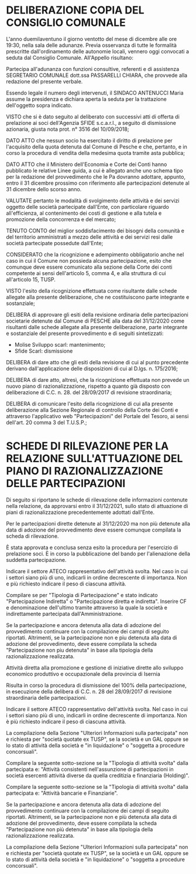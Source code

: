 # DELIBERAZIONE COPIA DEL CONSIGLIO COMUNALE
L'anno duemilaventuno il giorno ventotto del mese di dicembre alle ore 19:30, nella sala delle adunanze. Previa osservanza di tutte le formalità prescritte dall'ordinamento delle autonomie locali, vennero oggi convocati a seduta dal Consiglio Comunale. All'Appello risultano:

Partecipa all'adunanza con funzioni consultive, referenti e di assistenza SEGRETARIO COMUNALE dott.ssa PASSARELLI CHIARA, che provvede alla redazione del presente verbale.

Essendo legale il numero degli intervenuti, il SINDACO ANTENUCCI Maria assume la presidenza e dichiara aperta la seduta per la trattazione dell'oggetto sopra indicato.

VISTO che si è dato seguito al deliberato con successivi atti di offerta di prelazione ai soci dell'Agenzia SFIDE s.c.a.r.l., a seguito di dismissione azionaria, giusta nota prot. n° 3516 del 10/09/2018;

DATO ATTO che nessun socio ha esercitato il diritto di prelazione per l'acquisito della quota detenuta dal Comune di Pesche e che, pertanto, e in corso la procedura di vendita della medesima quota tramite asta pubblica;

DATO ATTO che il Ministero dell'Economia e Corte dei Conti hanno pubblicato le relative Linee guida, a cui è allegato anche uno schema tipo per la redazione del provvedimento che le Pa dovranno adottare, appunto, entro il 31 dicembre prossimo con riferimento alle partecipazioni detenute al 31 dicembre dello scorso anno.

VALUTATE pertanto le modalità di svolgimento delle attività e dei servizi oggetto delle società partecipate dall'Ente, con particolare riguardo all'efficienza, al contenimento dei costi di gestione e alla tutela e promozione della concorrenza e del mercato;

TENUTO CONTO del miglior soddisfacimento dei bisogni della comunità e del territorio amministrati a mezzo delle attività e dei servizi resi dalle società partecipate possedute dall'Ente;

CONSIDERATO che la ricognizione e adempimento obbligatorio anche nel caso in cui il Comune non possieda alcuna partecipazione, esito che comunque deve essere comunicato alla sezione della Corte dei conti competente ai sensi dell'articolo 5, comma 4, e alla struttura di cui all'articolo 15, TUSP.

VISTO l'esito della ricognizione effettuata come risultante dalle schede allegate alla presente deliberazione, che ne costituiscono parte integrante e sostanziale;

DELIBERA di approvare gli esiti della revisione ordinaria delle partecipazioni societarie detenute dal Comune di PESCHE alla data del 31/12/2020 come risultanti dalle schede allegate alla presente deliberazione, parte integrante e sostanziale del presente provvedimento e di seguiti sintetizzati:
- Molise Sviluppo scarl: mantenimento;
- Sfide Scarl: dismissione

DELIBERA di dare atto che gli esiti della revisione di cui al punto precedente derivano dall'applicazione delle disposizioni di cui al D.lgs. n. 175/2016;

DELIBERA di dare atto, altresì, che la ricognizione effettuata non prevede un nuovo piano di razionalizzazione, rispetto a quanto già disposto con deliberazione di C.C. n. 28. del 28/09/2017 di revisione straordinaria;

DELIBERA di comunicare l'esito della ricognizione di cui alla presente deliberazione alla Sezione Regionale di controllo della Corte dei Conti e attraverso l'applicativo web "Partecipazioni" del Portale del Tesoro, ai sensi dell'art. 20 comma 3 del T.U.S.P.;

# SCHEDE DI RILEVAZIONE PER LA RELAZIONE SULL'ATTUAZIONE DEL PIANO DI RAZIONALIZZAZIONE DELLE PARTECIPAZIONI
Di seguito si riportano le schede di rilevazione delle informazioni contenute nella relazione, da approvarsi entro il 31/12/2021, sullo stato di attuazione di piani di razionalizzazione precedentemente adottati dall'Ente.

Per le partecipazioni dirette detenute al 31/12/2020 ma non più detenute alla data di adozione del provvedimento deve essere comunque compilata la scheda di rilevazione.

È stata approvata e conclusa senza esito la procedura per l'esercizio di prelazione soci. È in corso la pubblicazione del bando per l'alienazione della suddetta partecipazione.

Indicare il settore ATECO rappresentativo dell'attività svolta. Nel caso in cui i settori siano più di uno, indicarli in ordine decrescente di importanza. Non e più richiesto indicare il peso di ciascuna attività.

Compilare se per "Tipologia di Partecipazione" e stato indicato "Partecipazione Indiretta" o "Partecipazione diretta e indiretta". Inserire CF e denominazione dell'ultimo tramite attraverso la quale la società e indirettamente partecipata dall'Amministrazione.

Se la partecipazione e ancora detenuta alla data di adozione del provvedimento continuare con la compilazione dei campi di seguito riportati. Altrimenti, se la partecipazione non e piu detenuta alla data di adozione del provvedimento, deve essere compilata la scheda "Partecipazione non piu detenuta" in base alla tipologia della razionalizzazione realizzata.

Attività diretta alla promozione e gestione di iniziative dirette allo sviluppo economico produttivo e occupazionale della provincia di Isernia

Risulta in corso la procedura di dismissione del 100% della partecipazione, in esecuzione della delibera di C.C. n. 28 del 28/09/2017 di revisione straordinaria delle partecipazioni.

Indicare il settore ATECO rappresentativo dell'attività svolta. Nel caso in cui i settori siano più di uno, indicarli in ordine decrescente di importanza. Non è più richiesto indicare il peso di ciascuna attività.

La compilazione della Sezione "Ulteriori Informazioni sulla partecipata" non e richiesta per "società quotate ex TUSP", se la società e un GAL oppure se lo stato di attività della società e "in liquidazione" o "soggetta a procedure concorsuali".

Compilare la seguente sotto-sezione se la "Tipologia di attività svolta" dalla partecipata e: "Attività consistenti nell'assunzione di partecipazioni in società esercenti attività diverse da quella creditizia e finanziaria (Holding)".

Compilare la seguente sotto-sezione se la "Tipologia di attività svolta" dalla partecipata e: "Attività bancarie e Finanziarie".

Se la partecipazione e ancora detenuta alla data di adozione del provvedimento continuare con la compilazione dei campi di seguito riportati. Altrimenti, se la partecipazione non e più detenuta alla data di adozione del provvedimento, deve essere compilata la scheda "Partecipazione non più detenuta" in base alla tipologia della razionalizzazione realizzata.

La compilazione della Sezione "Ulteriori Informazioni sulla partecipata" non e richiesta per "società quotate ex TUSP", se la società e un GAL oppure se lo stato di attività della società e "in liquidazione" o "soggetta a procedure concorsuali".
